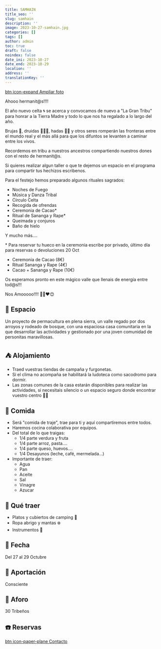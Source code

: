 ```yaml
---
title: SAMHAIN
title_seo: ''
slug: samhain
description: ''
image: 2023-10-27-samhain.jpg
categories: []
tags: []
author: admin
toc: true
draft: false
noindex: false
date_ini: 2023-10-27
date_end: 2023-10-29
location: ''
address: ''
translationKey: ''
---
```


[btn icon-expand Ampliar foto](2023-10-27-samhain.jpg)

Ahooo hermanit@s!!!!

El año nuevo celta 🌀 se acerca y convocamos de nuevo a "La Gran Tribu" para honrar a la Tierra Madre y todo lo que nos ha regalado a lo largo del año.

Brujas 🧙, druidas 🧙🏾‍♂️, hadas 🧚‍♀️ y otros seres romperán las fronteras entre el mundo real y el más allá para que los difuntos se levanten a caminar entre los vivos.

Recordemos en tribu a nuestros ancestros compartiendo nuestros dones con el resto de hermanit@s.

Si quieres realizar algun taller o que te dejemos un espacio en el programa para compartir tus hechizos escribenos.

Para el festejo hemos preparado algunos rituales sagrados:

- Noches de Fuego
- Música y Danza Tribal
- Círculo Celta
- Recogida de ofrendas
- Ceremonia de Cacao*
- Ritual de Sananga y Rape*
- Queimada y conjuros
- Baño de hielo

Y mucho más....

\* Para reservar tu hueco en la ceremonia escribe por privado, último día para reservas o devoluciones 20 Oct 

- Ceremonia de Cacao (8€)
- Ritual Sananga y Rape (4€)
- Cacao + Sananga y Rape (10€)

Os esperamos pronto en este mágico valle que llenais de energía entre tod@s!!!

Nos Amooooo!!!! 🙏🏽♥️😊

## 🌲 Espacio

Un proyecto de permacultura en plena sierra, un valle regado por dos arroyos y rodeado de bosque, con una espaciosa casa comunitaria en la que desarrollar las actividades y gestionado por una joven comunidad de personitas maravillosas.

## ⛺ Alojamiento

- Traed vuestras tiendas de campaña y furgonetas. 
- Si el clima no acompaña se habilitará la ludoteca como sacodromo  para dormir.
- Las zonas comunes de la casa estarán disponibles para realizar las actividades,  si necesitais silencio o un espacio seguro donde encontrar vuestro centro 🙏🏽

## 🌮 Comida

- Será "comida de traje", trae para ti y aquí compartiremos entre todos.
- Haremos cocina colaborativa por equipos.
- Del total de lo que traigas:
  - 1/4 parte verdura y fruta
  - 1/4 parte arroz, pasta....
  - 1/4 parte queso, huevos....
  - 1/4 Desayunos (leche, café, mermelada...)
- Importante de traer:
  - Agua 
  - Pan
  - Aceite
  - Sal
  - Vinagre
  - Azucar

## 🎒 Qué traer

- Platos y cubiertos de camping 🍴
- Ropa abrigo y mantas ❄️
- Instrumentos 🪇

## 📅 Fecha

Del 27 al 29 Octubre

## 💱 Aportación

Consciente
 
## 👫 Aforo

30 Tribeños

## ☎️ Reservas

[btn icon-paper-plane Contacto](/#contacto)
